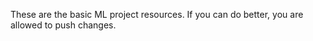 These are the basic ML project resources. If you can do better, you are allowed to push changes.




